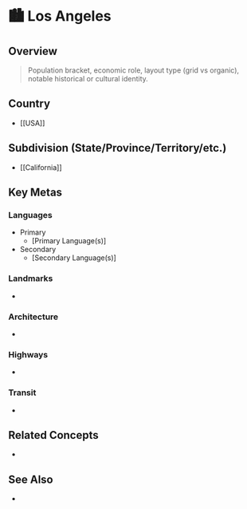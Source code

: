 
# 🏙️ Los Angeles

## Overview
> Population bracket, economic role, layout type (grid vs organic), notable historical or cultural identity.

## Country
- [[USA]]

## Subdivision (State/Province/Territory/etc.)
- [[California]]
## Key Metas
### Languages
- Primary
	- [Primary Language(s)]
- Secondary
	- [Secondary Language(s)]
### Landmarks
- 
### Architecture
- 
### Highways
- 
### Transit
- 

## Related Concepts
- 

## See Also
- 